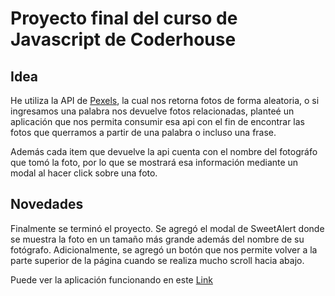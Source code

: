 # Proyecto final del curso de Javascript de Coderhouse

## Idea

He utiliza la API de [Pexels](https://www.pexels.com/es-es/api/), la cual nos retorna fotos de forma aleatoria, o si ingresamos una palabra nos devuelve fotos relacionadas, planteé un aplicación que nos permita consumir esa api con el fin de encontrar las fotos que querramos a partir de una palabra o incluso una frase.

Además cada item que devuelve la api cuenta con el nombre del fotográfo que tomó la foto, por lo que se mostrará esa información mediante un modal al hacer click sobre una foto.

## Novedades

Finalmente se terminó el proyecto. Se agregó el modal de SweetAlert donde se muestra la foto en un tamaño más grande además del nombre de su fotógrafo. Adicionalmente, se agregó un botón que nos permite volver a la parte superior de la página cuando se realiza mucho scroll hacia abajo.

Puede ver la aplicación funcionando en este [Link](https://lucapandolfelli.github.io/proyecto-final-javascript-coderhouse/)

